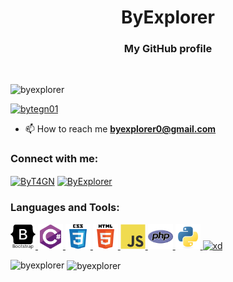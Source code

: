 
 <h1 align="center">ByExplorer</h1>
<h3 align="center">My GitHub profile</h3>
<img src="https://media.tenor.com/Y0hTuSWnaZ0AAAAC/smoke-joker.gif" alt="">
<p align="left"> <img src="https://komarev.com/ghpvc/?username=byexplorer&label=Profile%20views&color=0e75b6&style=flat" alt="byexplorer" /> </p>


<p align="left"> <a href="https://twitter.com/bytegn01" target="blank"><img src="https://img.shields.io/twitter/follow/ByT4GN?logo=twitter&style=for-the-badge" alt="bytegn01" /></a> </p>


- 📫 How to reach me **byexplorer0@gmail.com**

<h3 align="left">Connect with me:</h3>
<p align="left">
<a href="https://twitter.com/bytegn01" target="blank"><img align="center" src="https://raw.githubusercontent.com/rahuldkjain/github-profile-readme-generator/master/src/images/icons/Social/twitter.svg" alt="ByT4GN" height="30" width="40" /></a>
<a href="https://discord.gg/ByExplorer" target="blank"><img align="center" src="https://raw.githubusercontent.com/rahuldkjain/github-profile-readme-generator/master/src/images/icons/Social/discord.svg" alt="ByExplorer" height="30" width="40" /></a>
</p>

<h3 align="left">Languages and Tools:</h3>
<p align="left"> <a href="https://getbootstrap.com" target="_blank" rel="noreferrer"> <img src="https://raw.githubusercontent.com/devicons/devicon/master/icons/bootstrap/bootstrap-plain-wordmark.svg" alt="bootstrap" width="40" height="40"/> </a> <a href="https://www.w3schools.com/cs/" target="_blank" rel="noreferrer"> <img src="https://raw.githubusercontent.com/devicons/devicon/master/icons/csharp/csharp-original.svg" alt="csharp" width="40" height="40"/> </a> <a href="https://www.w3schools.com/css/" target="_blank" rel="noreferrer"> <img src="https://raw.githubusercontent.com/devicons/devicon/master/icons/css3/css3-original-wordmark.svg" alt="css3" width="40" height="40"/> </a> <a href="https://www.w3.org/html/" target="_blank" rel="noreferrer"> <img src="https://raw.githubusercontent.com/devicons/devicon/master/icons/html5/html5-original-wordmark.svg" alt="html5" width="40" height="40"/> </a> <a href="https://developer.mozilla.org/en-US/docs/Web/JavaScript" target="_blank" rel="noreferrer"> <img src="https://raw.githubusercontent.com/devicons/devicon/master/icons/javascript/javascript-original.svg" alt="javascript" width="40" height="40"/> </a> <a href="https://www.php.net" target="_blank" rel="noreferrer"> <img src="https://raw.githubusercontent.com/devicons/devicon/master/icons/php/php-original.svg" alt="php" width="40" height="40"/> </a> <a href="https://www.python.org" target="_blank" rel="noreferrer"> <img src="https://raw.githubusercontent.com/devicons/devicon/master/icons/python/python-original.svg" alt="python" width="40" height="40"/> </a> <a href="https://www.adobe.com/products/xd.html" target="_blank" rel="noreferrer"> <img src="https://cdn.worldvectorlogo.com/logos/adobe-xd.svg" alt="xd" width="40" height="40"/> </a> </p>

<p><img align="left" src="https://github-readme-stats.vercel.app/api/top-langs?username=byexplorer&show_icons=true&locale=en&layout=compact" alt="byexplorer" /></p>

<p>&nbsp;<img align="center" src="https://github-readme-stats.vercel.app/api?username=byexplorer&show_icons=true&locale=en" alt="byexplorer" /></p>
